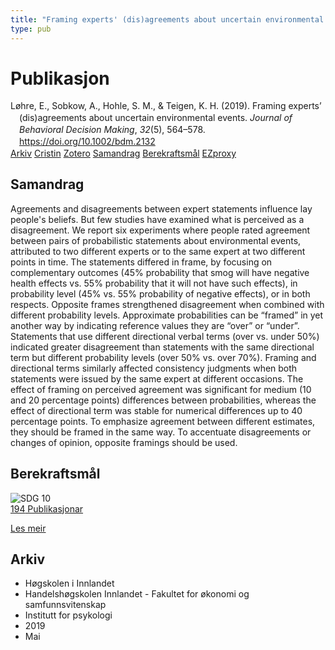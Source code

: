 ```yaml
---
title: "Framing experts' (dis)agreements about uncertain environmental events"
type: pub
---
```

<h1>Publikasjon</h1>
<article id="csl-bib-container-S989VTEW" class="csl-bib-container">
  <div class="csl-bib-body" style="line-height: 1.35; padding-left: 1em; text-indent:-1em;">
  <div class="csl-entry">L&#xF8;hre, E., Sobkow, A., Hohle, S. M., &amp; Teigen, K. H. (2019). Framing experts&#x2019; (dis)agreements about uncertain environmental events. <i>Journal of Behavioral Decision Making</i>, <i>32</i>(5), 564&#x2013;578. <a href="https://doi.org/10.1002/bdm.2132">https://doi.org/10.1002/bdm.2132</a></div>
</div>
  <div class="csl-bib-buttons">
    <a href="#taxonomy-article-S989VTEW" class="csl-bib-button">Arkiv</a>
    <a href="https://app.cristin.no/results/show.jsf?id=1695949" alt="Cristin URL" class="csl-bib-button">Cristin</a>
    <a href="http://zotero.org/groups/5022929/items/S989VTEW" alt="Zotero URL" class="csl-bib-button">Zotero</a>
    <a href="#abstract-article-S989VTEW" class="csl-bib-button">Samandrag</a>
    <a href="#sdg-article-S989VTEW" class="csl-bib-button">Berekraftsmål</a>
    <a href="http://ezproxy.inn.no/login?url=https://doi.org/10.1002/bdm.2132" class="csl-bib-button">EZproxy</a>
  </div>
  <div id="csl-bib-meta-container-S989VTEW"></div>
</article>
<div id="csl-bib-meta-S989VTEW" class="csl-bib-meta">
  <article id="abstract-article-S989VTEW" class="abstract-article">
    <h1>Samandrag</h1>
    Agreements and disagreements between expert statements influence lay people's beliefs. But few studies have examined what is perceived as a disagreement. We report six experiments where people rated agreement between pairs of probabilistic statements about environmental events, attributed to two different experts or to the same expert at two different points in time. The statements differed in 
frame, by focusing on complementary outcomes (45% probability that smog will have negative health effects vs. 55% probability that it will not have such effects), in probability level (45% vs. 55% probability of negative effects), or in both respects. Opposite frames strengthened disagreement when combined with different probability levels. Approximate probabilities can be “framed” in yet another way by indicating reference values they are “over” or “under”. Statements that use different directional verbal terms (over vs. under 50%) indicated greater disagreement 
than statements with the same directional term but different probability levels (over 50% vs. over 70%). Framing and directional terms similarly affected consistency judgments when both statements were issued by the same expert at 
different occasions. The effect of framing on perceived agreement was significant for medium (10 and 20 percentage points) differences between probabilities, whereas the effect of directional term was stable for numerical differences up to 40 percentage points. To emphasize agreement between different estimates, they should be framed in the same way. To accentuate disagreements or changes of 
opinion, opposite framings should be used.
  </article>
  <article id="sdg-article-S989VTEW" class="sdg-article">
    <h1>Berekraftsmål</h1>
    <div class="sdg-container"><div id="sdg10" class="sdg">
<img src="{{< params subfolder >}}images/sdg/sdg10_no.png" class="image" alt="SDG 10">
<div class="sdg-overlay">
<a href="{{< params subfolder >}}no/archive/?sdg=10#archive" class="sdg-publication-count"><span>194</span> Publikasjonar</a>
<p><a href="https://www.fn.no/om-fn/fns-baerekraftsmaal/mindre-ulikhet?lang=nno-NO" class="sdg-read-more">Les meir</a></p>
</div>
</div></div>
  </article>
  <article id="taxonomy-article-S989VTEW" class="taxonomy-article">
    <h1>Arkiv</h1>
    <ul>
      <li>Høgskolen i Innlandet</li>
      <li>Handelshøgskolen Innlandet - Fakultet for økonomi og samfunnsvitenskap</li>
      <li>Institutt for psykologi</li>
      <li>2019</li>
      <li>Mai</li>
    </ul>
  </article>
</div>
